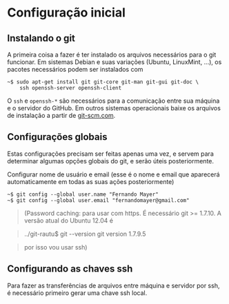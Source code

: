 # Configuração inicial

## Instalando o git

A primeira coisa a fazer é ter instalado os arquivos necessários para o
git funcionar. Em sistemas Debian e suas variações (Ubuntu, LinuxMint,
...), os pacotes necessários podem ser instalados com

	~$ sudo apt-get install git git-core git-man git-gui git-doc \
		ssh openssh-server openssh-client

O `ssh` e `openssh-*` são necessários para a comunicação entre sua
máquina e o servidor do GitHub. Em outros sistemas operacionais baixe os
arquivos de instalação a partir de [git-scm.com](http://git-scm.com).

## Configurações globais

Estas configurações precisam ser feitas apenas uma vez, e servem para
determinar algumas opções globais do git, e serão úteis posteriormente.

Configurar nome de usuário e email (esse é o nome e email que aparecerá
automaticamente em todas as suas ações posteriormente)

	~$ git config --global user.name "Fernando Mayer"
	~$ git config --global user.email "fernandomayer@gmail.com"
	
>(Password caching: para usar com https. É necessário git >= 1.7.10. A
>versão atual do Ubuntu 12.04 é

>	../git-rautu$ git --version
>		git version 1.7.9.5

>por isso vou usar ssh)

## Configurando as chaves ssh

Para fazer as transferências de arquivos entre máquina e servidor por
ssh, é necessário primeiro gerar uma chave ssh local. 
